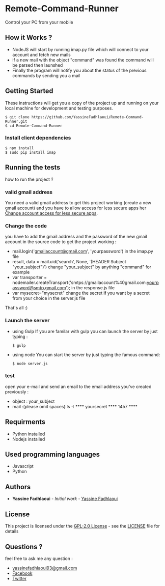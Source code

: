 # Remote-Command-Runner
Control your PC from your mobile

## How it Works ?

* NodeJS will start by running imap.py file which will connect to your account and fetch new mails
* if a new mail with the object "command" was found the command will be parsed then launshed
* Finally the program will notify you about the status of the previous commands by sending you a mail

## Getting Started

These instructions will get you a copy of the project up and running on your local machine for development and testing purposes. 

```
$ git clone https://github.com/YassineFadhlaoui/Remote-Command-Runner.git
$ cd Remote-Command-Runner
```
### Install client dependencies 
    
 ```
 $ npm install
 $ sudo pip install imap
 ```
    
## Running the tests

how to run the project ?

### valid gmail address

You need a valid gmail address to get this project working (create a new gmail account) and you have to allow access for less secure apps her [Change account access for less secure apps](https://www.google.com/settings/security/lesssecureapps).

### Change the code

you have to add the gmail address and the password of the new gmail account in the source code to get the project working :
* mail.login('gmailaccount@gmail.com', 'yourpassword') in the imap.py file 
* result, data = mail.uid('search', None, '(HEADER Subject "your_subject")') change "your_subject" by anything "command" for example 
* var transporter = nodemailer.createTransport('smtps://gmailaccount%40gmail.com:yourpassword@smtp.gmail.com'); in the response.js file
*  var mysecret="mysecret" change the secret if you want by a secret from your choice in the server.js file

That's all :)

### Launch the server
* using Gulp
If you are familar with gulp you can launch the server by just typing :

    ```
    $ gulp
    ```
* using node
You can start the server by just typing the famous command:

    ```
    $ node server.js
    ```
### test
open your e-mail and send an email to the email address you've created previously :
* object : your_subject
* mail :(please omit spaces)
         ls -l **** yoursecret **** 1457 ****

## Requirments
  * Python installed
  * Nodejs installed
  
## Used programming languages
  
  * Javascript
  * Python
  
## Authors

* **Yassine Fadhlaoui** - *Initial work* - [Yassine Fadhlaoui](https://github.com/YassineFadhlaoui)

## License

This project is licensed under the [GPL-2.0 License](https://www.gnu.org/licenses/old-licenses/gpl-2.0.en.html) - see the [LICENSE](https://github.com/Remote-Command-Runner/blob/master/LICENSE) file for details

## Questions ?
 
 feel free to ask me any question :
 * yassinefadhlaoui93@gmail.com
 * [Facebook](https://www.facebook.com/yassine.fadhlaoui.9)
 * [Twitter](https://twitter.com/FadYassine)
